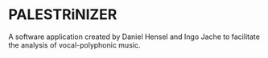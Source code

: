# PALESTRiNIZER
A software application created by Daniel Hensel and Ingo Jache to facilitate the analysis of vocal-polyphonic music.

